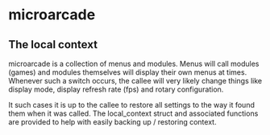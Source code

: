 # microarcade



## The local context

microarcade is a collection of menus and modules. Menus will call modules
(games) and modules themselves will display their own menus at times.
Whenever such a switch occurs, the callee will very likely change things like
display mode, display refresh rate (fps) and rotary configuration.

It such cases it is up to the callee to restore all settings to the way it
found them when it was called. The local_context struct and associated
functions are provided to help with easily backing up / restoring context.
